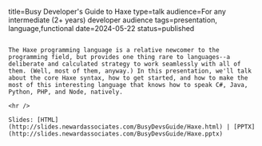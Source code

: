 title=Busy Developer's Guide to Haxe
type=talk
audience=For any intermediate (2+ years) developer audience
tags=presentation, language,functional
date=2024-05-22
status=published
~~~~~~

The Haxe programming language is a relative newcomer to the programming field, but provides one thing rare to languages--a deliberate and calculated strategy to work seamlessly with all of them. (Well, most of them, anyway.) In this presentation, we'll talk about the core Haxe syntax, how to get started, and how to make the most of this interesting language that knows how to speak C#, Java, Python, PHP, and Node, natively.
    
<hr />

Slides: [HTML](http://slides.newardassociates.com/BusyDevsGuide/Haxe.html) | [PPTX](http://slides.newardassociates.com/BusyDevsGuide/Haxe.pptx)
